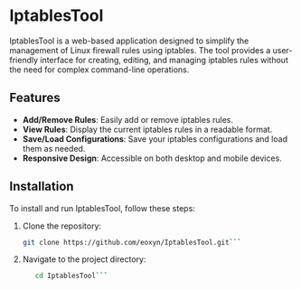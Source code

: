 # IptablesTool

IptablesTool is a web-based application designed to simplify the management of Linux firewall rules using iptables. The tool provides a user-friendly interface for creating, editing, and managing iptables rules without the need for complex command-line operations.

## Features

- **Add/Remove Rules**: Easily add or remove iptables rules.
- **View Rules**: Display the current iptables rules in a readable format.
- **Save/Load Configurations**: Save your iptables configurations and load them as needed.
- **Responsive Design**: Accessible on both desktop and mobile devices.

## Installation

To install and run IptablesTool, follow these steps:

1. Clone the repository:
   ```bash
   git clone https://github.com/eoxyn/IptablesTool.git```

2. Navigate to the project directory:
   ```bash
      cd IptablesTool```

